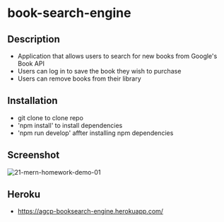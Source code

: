 # book-search-engine

## Description
* Application that allows users to search for new books from Google's Book API
* Users can log in to save the book they wish to purchase 
* Users can remove books from their library

## Installation
* git clone to clone repo
* 'npm install' to install dependencies
* 'npm run develop' affter installing npm dependencies

## Screenshot
![21-mern-homework-demo-01](https://user-images.githubusercontent.com/106856333/206841961-7c11eed3-1bb7-4a9e-9b94-1ebb5dd47ad2.gif)

## Heroku
* https://agcp-booksearch-engine.herokuapp.com/